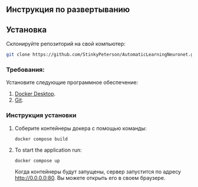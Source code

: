 ## Инструкция по развертыванию

## Установка

Склонируйте репозиторий на свой компьютер:
```bash
git clone https://github.com/StinkyPeterson/AutomaticLearningNeuronet.git
```

### Требования:

Установите следующие программное обеспечение:

1. [Docker Desktop](https://www.docker.com).
2. [Git](https://github.com/git-guides/install-git).

### Инструкция установки

1. Соберите контейнеры докера с помощью команды:
    ```shell
    docker compose build
    ```
   
2. To start the application run:
    ```shell
    docker compose up
    ```
    Когда контейнеры будут запущены, сервер запустится по адресу http://0.0.0.0:80. Вы можете открыть его в своем браузере.